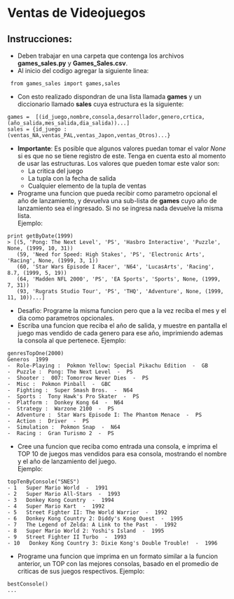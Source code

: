 # Ventas de Videojuegos

## Instrucciones:

* Deben trabajar en una carpeta que contenga los archivos __games_sales.py__ y __Games_Sales.csv__.
* Al inicio del codigo agregar la siguiente linea:  
``` [Python]
 from games_sales import games,sales
 ```
 * Con esto realizado dispondran de una lista llamada __games__ y un diccionario llamado __sales__ cuya estructura es la siguiente:    
 ``` [Python]
 games =  [(id_juego,nombre,consola,desarrollador,genero,crtica,(año_salida,mes_salida,dia_salida))...]
 sales = {id_juego : (ventas_NA,ventas_PAL,ventas_Japon,ventas_Otros)...}
 ```

* __Importante__: Es posible que algunos valores puedan tomar el valor *None* si es que no se tiene registro de este. Tenga en cuenta esto al momento de usar las estructuras. Los valores que pueden tomar este valor son:
  * La critica del juego
  * La tupla con la fecha de salida
  * Cualquier elemento de la tupla de ventas
 * Programe una funcion que pueda recibir como parametro opcional el año de lanzamiento, y devuelva una sub-lista de __games__ cuyo año de lanzamiento sea el ingresado. Si no se ingresa nada devuelve la misma lista.  
 Ejemplo:
 ``` [Python]
 print getByDate(1999)
 > [(5, 'Pong: The Next Level', 'PS', 'Hasbro Interactive', 'Puzzle', None, (1999, 10, 31))
    (59, 'Need for Speed: High Stakes', 'PS', 'Electronic Arts', 'Racing', None, (1999, 3, 1))
    (60, 'Star Wars Episode I Racer', 'N64', 'LucasArts', 'Racing', 8.7, (1999, 5, 19))
    (64, 'Madden NFL 2000', 'PS', 'EA Sports', 'Sports', None, (1999, 7, 31))
    (93, 'Rugrats Studio Tour', 'PS', 'THQ', 'Adventure', None, (1999, 11, 10))...]
 ```
 * Desafio: Programe la misma funcion pero que a la vez reciba el mes y el dia como parametros opcionales.
 * Escriba una funcion que reciba el año de salida, y muestre en pantalla el juego mas vendido de cada genero para ese año, imprimiendo ademas la consola al que pertenece.
 Ejemplo:
  ``` [Python]
 genresTopOne(2000)
 Generos  1999
 -  Role-Playing :  Pokmon Yellow: Special Pikachu Edition  -  GB
 -  Puzzle :  Pong: The Next Level  -  PS
 -  Shooter :  007: Tomorrow Never Dies  -  PS
 -  Misc :  Pokmon Pinball  -  GBC
 -  Fighting :  Super Smash Bros.  -  N64
 -  Sports :  Tony Hawk's Pro Skater  -  PS
 -  Platform :  Donkey Kong 64  -  N64
 -  Strategy :  Warzone 2100  -  PS
 -  Adventure :  Star Wars Episode I: The Phantom Menace  -  PS
 -  Action :  Driver  -  PS
 -  Simulation :  Pokmon Snap  -  N64
 -  Racing :  Gran Turismo 2  -  PS
 ```
 * Cree una funcion que reciba como entrada una consola, e imprima el TOP 10 de juegos mas vendidos para esa consola, mostrando el nombre y el año de lanzamiento del juego.  
 Ejemplo:
  ``` [Python]
 topTenByConsole("SNES")
 - 1   Super Mario World  -  1991
 - 2   Super Mario All-Stars  -  1993
 - 3   Donkey Kong Country  -  1994
 - 4   Super Mario Kart  -  1992
 - 5   Street Fighter II: The World Warrior  -  1992
 - 6   Donkey Kong Country 2: Diddy's Kong Quest  -  1995
 - 7   The Legend of Zelda: A Link to the Past  -  1992
 - 8   Super Mario World 2: Yoshi's Island  -  1995
 - 9   Street Fighter II Turbo  -  1993
 - 10   Donkey Kong Country 3: Dixie Kong's Double Trouble!  -  1996
 ```
 * Programe una funcion que imprima en un formato similar a la funcion anterior, un TOP con las mejores consolas, basado en el promedio de criticas de sus juegos respectivos.
 Ejemplo:
 ``` [Python]
 bestConsole()
 ...
 ```
 
 

